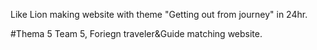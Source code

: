 Like Lion making website with theme "Getting out from journey" in 24hr.

#Thema 5 Team 5, Foriegn traveler&Guide matching website.
